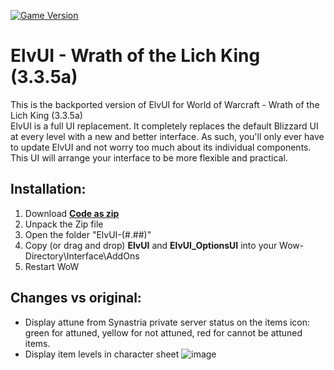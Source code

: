 [![Game Version](https://img.shields.io/badge/wow-3.3.5-blue.svg)](https://github.com/aurele-l/ElvUI_Attune)

# ElvUI - Wrath of the Lich King (3.3.5a)

This is the backported version of ElvUI for World of Warcraft - Wrath of the Lich King (3.3.5a)
<br />
ElvUI is a full UI replacement.
It completely replaces the default Blizzard UI at every level with a new and better interface.
As such, you'll only ever have to update ElvUI and not worry too much about its individual components.
This UI will arrange your interface to be more flexible and practical.


## Installation:

1. Download **[Code as zip](https://github.com/aurele-l/ElvUI_Attune/archive/refs/heads/master.zip)**
2. Unpack the Zip file
3. Open the folder "ElvUI-(#.##)"
4. Copy (or drag and drop) **ElvUI** and **ElvUI_OptionsUI** into your Wow-Directory\Interface\AddOns
5. Restart WoW

## Changes vs original:

* Display attune from Synastria private server status on the items icon: green for attuned, yellow for not attuned, red for cannot be attuned items.
* Display item levels in character sheet 
![image](https://github.com/aurele-l/ElvUI_Attune/assets/9089337/89542e85-031d-49e1-b6e2-d078c96a980d)

